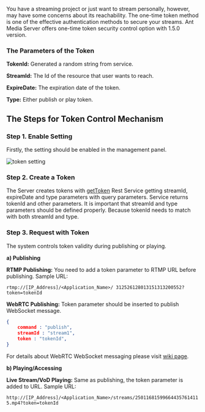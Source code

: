 You have a streaming project or just want to stream personally, however, may have some concerns about its reachability. The one-time token method is one of the effective authentication methods to secure your streams. Ant Media Server offers one-time token security control option with 1.5.0 version.

### The Parameters of the Token

**TokenId:** Generated a random string from service.

**StreamId:** The Id of the resource that user wants to reach.

**ExpireDate:** The expiration date of the token.

**Type:** Either publish or play token.

## The Steps for Token Control Mechanism

### Step 1. Enable Setting

Firstly, the setting should be enabled in the management panel.

![token setting](https://i0.wp.com/antmedia.io/wp-content/uploads/2018/09/Screenshot-from-2018-09-17-20-53-01-1024x441.png)

### Step 2. Create a Token

The Server creates tokens with [getToken](https://github.com/ant-media/Ant-Media-Server/blob/14e243dd8f1696fbbc66b582eadbbe301e516e72/src/main/java/io/antmedia/rest/BroadcastRestService.java#L976) Rest Service getting streamId, expireDate and type parameters with query parameters. Service returns tokenId and other parameters. It is important that streamId and type parameters should be defined properly. Because tokenId needs to match with both streamId and type.

### Step 3. Request with Token 

The system controls token validity during publishing or playing.

**a) Publishing** 

**RTMP Publishing:** You need to add a token parameter to RTMP URL before publishing. Sample URL:

`rtmp://[IP_Address]/<Application_Name>/ 312526128013151313200552?token=tokenId`

**WebRTC Publishing:** Token parameter should be inserted to publish WebSocket message.
```json
{
    command : "publish",
    streamId : "stream1",
    token : "tokenId",
}
```

 For details about WebRTC WebSocket messaging please visit [wiki page](https://github.com/ant-media/Ant-Media-Server/wiki/WebRTC-WebSocket-Messaging-Details).

**b) Playing/Accessing**

**Live Stream/VoD Playing:** Same as publishing, the token parameter is added to URL. Sample URL:

``http://[IP_Address]/<Application_Name>/streams/250116815996644357614115.mp4?token=tokenId``